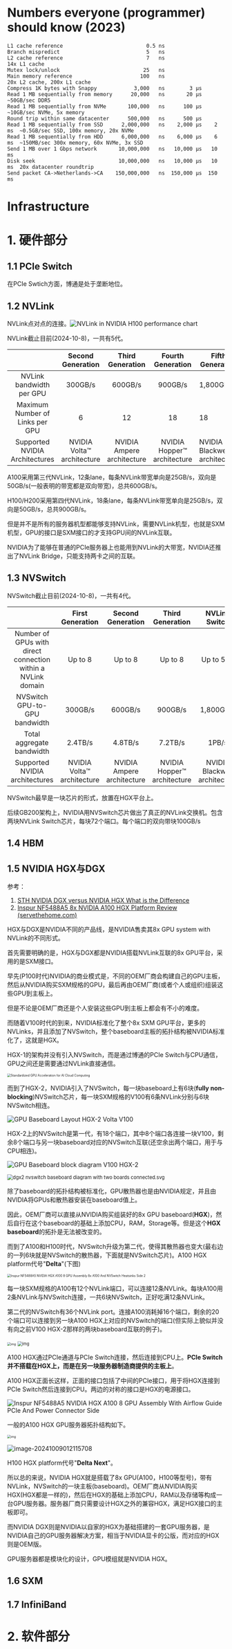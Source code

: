 

# Numbers everyone (programmer) should know (2023)

```
L1 cache reference                           0.5 ns
Branch mispredict                            5   ns
L2 cache reference                           7   ns                      14x L1 cache
Mutex lock/unlock                           25   ns
Main memory reference                      100   ns                      20x L2 cache, 200x L1 cache
Compress 1K bytes with Snappy            3,000   ns        3 µs
Read 1 MB sequentially from memory      20,000   ns       20 µs          ~50GB/sec DDR5
Read 1 MB sequentially from NVMe       100,000   ns      100 µs          ~10GB/sec NVMe, 5x memory
Round trip within same datacenter      500,000   ns      500 µs
Read 1 MB sequentially from SSD      2,000,000   ns    2,000 µs    2 ms  ~0.5GB/sec SSD, 100x memory, 20x NVMe
Read 1 MB sequentially from HDD      6,000,000   ns    6,000 µs    6 ms  ~150MB/sec 300x memory, 60x NVMe, 3x SSD
Send 1 MB over 1 Gbps network       10,000,000   ns   10,000 µs   10 ms
Disk seek                           10,000,000   ns   10,000 µs   10 ms  20x datacenter roundtrip
Send packet CA->Netherlands->CA    150,000,000   ns  150,000 µs  150 ms
```



# Infrastructure



# 1. 硬件部分

## 1.1 PCIe Switch

在PCIe Swtich方面，博通是处于垄断地位。

## 1.2 NVLink

NVLink点对点的连接。![NVLink in NVIDIA H100 performance chart](assets/hopper-grace-gtc24-charts-aggregate-bandwith-nvlink-at-scale.svg)

NVLink截止目前(2024-10-8)，一共有5代。

|                                 |     Second Generation      |      Third Generation      |      Fourth Generation      | Fifth Generation              |
| :-----------------------------: | :------------------------: | :------------------------: | :-------------------------: | ----------------------------- |
|    NVLink bandwidth per GPU     |          300GB/s           |          600GB/s           |           900GB/s           | 1,800GB/s                     |
| Maximum Number of Links per GPU |             6              |             12             |             18              | 18                            |
| Supported NVIDIA Architectures  | NVIDIA Volta™ architecture | NVIDIA Ampere architecture | NVIDIA Hopper™ architecture | NVIDIA Blackwell architecture |

A100采用第三代NVLink，12条lane，每条NVLink带宽单向是25GB/s，双向是50GB/s(一般表明的带宽都是双向带宽)，总共600GB/s。

H100/H200采用第四代NVLink，18条lane，每条NVLink带宽单向是25GB/s，双向是50GB/s，总共900GB/s。



但是并不是所有的服务器机型都能够支持NVLink，需要NVLink机型，也就是SXM机型，GPU的接口是SXM接口的才支持GPU间的NVLink互联。

NVIDIA为了能够在普通的PCIe服务器上也能用到NVLink的大带宽，NVIDIA还推出了NVLink Bridge，只能支持两卡之间的互联。

## 1.3 NVSwitch

NVSwitch截止目前(2024-10-8)，一共有4代。

|                                                              |      First Generation      |     Second Generation      |      Third Generation       |         NVLink Switch         |
| :----------------------------------------------------------: | :------------------------: | :------------------------: | :-------------------------: | :---------------------------: |
| Number of GPUs with direct connection within a NVLink domain |          Up to 8           |          Up to 8           |           Up to 8           |           Up to 576           |
|                NVSwitch GPU-to-GPU bandwidth                 |          300GB/s           |          600GB/s           |           900GB/s           |           1,800GB/s           |
|                  Total aggregate bandwidth                   |          2.4TB/s           |          4.8TB/s           |           7.2TB/s           |             1PB/s             |
|                Supported NVIDIA architectures                | NVIDIA Volta™ architecture | NVIDIA Ampere architecture | NVIDIA Hopper™ architecture | NVIDIA Blackwell architecture |



NVSwitch最早是一块芯片的形式，放置在HGX平台上。

后续GB200架构上，NVIDIA用NVSwitch芯片做出了真正的NVLink交换机。包含两块NVLink Switch芯片，每块72个端口。每个端口的双向带块100GB/s



## 1.4 HBM

## 1.5 NVIDIA HGX与DGX

参考：

1. [STH NVIDIA DGX versus NVIDIA HGX What is the Difference](https://www.servethehome.com/nvidia-dgx-versus-nvidia-hgx-what-is-the-difference/)
2. [Inspur NF5488A5 8x NVIDIA A100 HGX Platform Review (servethehome.com)](https://www.servethehome.com/inspur-nf5488a5-8x-nvidia-a100-hgx-platform-review-amd-epyc/)

HGX与DGX是NVIDIA不同的产品线，是NVIDIA售卖其8x GPU system with NVLink的不同形式。

首先需要明确的是，HGX与DGX都是NVIDIA搭载NVLink互联的8x GPU平台，采用的是SXM接口。



早先(P100时代)NVIDIA的商业模式是，不同的OEM厂商会构建自己的GPU主板，然后从NVIDIA购买SXM规格的GPU，最后再由OEM厂商(或者个人或组织)组装这些GPU到主板上。

但是不论是OEM厂商还是个人安装这些GPU到主板上都会有不小的难度。



而随着V100时代的到来，NVIDIA标准化了整个8x SXM GPU平台，更多的NVLinks，并且添加了NVSwitch，整个baseboard主板的拓扑结构被NVIDIA标准化了，这就是HGX。



HGX-1的架构并没有引入NVSwitch，而是通过博通的PCIe Switch与CPU通信，GPU之间还是需要通过NVLink直接通信。

<img src="assets/data-center-hgx-volta-whitepaper-graphic-843-ud.png" alt="Standardized GPU Acceleration for AI Cloud Computing" style="zoom:50%;" />

而到了HGX-2，NVIDIA引入了NVSwitch，每一块baseboard上有6块(**fully non-blocking**)NVSwitch芯片，每一块SXM规格的V100有6条NVLink分别与6块NVSwitch相连。

![GPU Baseboard Layout HGX-2 Volta V100](assets/pasted-image-0-24.png)

HGX-2上的NVSwitch是第一代，有18个端口，其中8个端口各连接一块V100，剩余8个端口与另一块baseboard对应的NVSwitch互联(还空余出两个端口，用于与CPU相连)。

![GPU Baseboard block diagram V100 HGX-2](assets/pasted-image-0-23-625x229.png)

<img src="assets/800px-dgx2_nvswitch_baseboard_diagram_with_two_boards_connected.svg.png" alt="dgx2 nvswitch baseboard diagram with two boards connected.svg" style="zoom:80%;" />

除了baseboard的拓扑结构被标准化，GPU散热器也是由NVIDIA规定，并且由NVIDIA将GPUs和散热器安装在baseboard值上。



因此，OEM厂商可以直接从NVIDIA购买组装好的8x GPU baseboard(**HGX**)，然后自行在这个baseboard的基础上添加CPU，RAM，Storage等。但是这个**HGX baseboard**的拓扑是无法被改变的。



而到了A100和H100时代，NVSwitch升级为第二代，使得其散热器也变大(最右边的一列6块就是NVSwitch的散热器，下面就是NVSwitch芯片)。A100 HGX platform代号"**Delta**"(下图)

<img src="assets/Inspur-NF5488A5-NVIDIA-HGX-A100-8-GPU-Assembly-8x-A100-and-NVSwitch-Heatsinks-Side-2.jpg" alt="Inspur NF5488A5 NVIDIA HGX A100 8 GPU Assembly 8x A100 And NVSwitch Heatsinks Side 2" style="zoom:50%;" />

每一块SXM规格的A100有12个NVLink端口，可以连接12条NVLink。每块A100用2条NVLink与NVSwitch连接，一共6块NVSwitch，正好吃满12条NVLink。

第二代的NVSwitch有36个NVLink port。连接A100消耗掉16个端口，剩余的20个端口可以连接到另一块A100 HGX上对应的NVSwitch的端口(但实际上貌似并没有向之前V100 HGX-2那样的两块baseboard互联的例子)。



<img src="assets/kzOBzmJ0mUe4JTvOZTyLf9pWFiKdykeVbUUevjQ0F4WpWn4lKSLuAHw7sbKfE_EZyRn5hhUz-QVtJuKhAb7DSJ9DjGLkwN3l7EqMBqDKGT6oBrlOcYGCX3M5fyKA8o7ki3B_tC2H.png" alt="img" style="zoom:50%;" />

<img src="assets/1r-5p-yrS2RQh0mCXxHfwTiZ91Zks3rMuuNS8CnYcOi9nzKvyR92EG6Nr-YNvCjTupyM794SZM9xW1BuqFz-O-rnWTTGOQvKyW8m8KUmntFr-cJudPQgdHlS0RkVZTv8Blm16uuI.png" alt="img" style="zoom:67%;" />

A100 HGX通过PCIe通道与PCIe Switch连接，然后连接到CPU上。**PCIe Switch并不搭载在HGX上，而是在另一块服务器制造商提供的主板上**。

A100 HGX正面长这样，正面的接口包括了中间的PCIe接口，用于将HGX连接到PCIe Switch然后连接到CPU。两边的对称的接口是HGX的电源接口。

![Inspur NF5488A5 NVIDIA HGX A100 8 GPU Assembly With Airflow Guide PCIe And Power Connector Side](assets/Inspur-NF5488A5-NVIDIA-HGX-A100-8-GPU-Assembly-With-Airflow-Guide-PCIe-and-Power-Connector-Side.jpg)



一般的A100 HGX GPU服务器拓扑结构如下。

<img src="assets/hUbNYU9WFM9lMmtvzMfegUABzDRxCCbezpa1M4-6qQSj8cwS5QK7zVcGAO5bWTkPWKhUaepQaIo8oIMa9CrtyN2dZ6l3TYU8YbGPkmMg5Gh_XT_hJqABXwVWE6D5Qh4a2hNPVXD2.png" alt="img" style="zoom:50%;" />

![image-20241009012115708](assets/image-20241009012115708.png)



H100 HGX platform代号"**Delta  Next**"。



所以总的来说，NVIDIA HGX就是搭载了8x GPU(A100，H100等型号)，带有NVLink，NVSwitch的一块主板(baseboard)。OEM厂商从NVIDIA购买HGX(HGX都是一样的)，然后在HGX的基础上添加CPU，RAM以及存储等构成一台GPU服务器。服务器厂商只需要设计HGX之外的兼容HGX，满足HGX接口的主板即可。

而NVIDIA DGX则是NVIDIA以自家的HGX为基础搭建的一套GPU服务器，是NVIDIA自己的GPU服务器解决方案，相当于NVIDIA显卡的公版，而对应的HGX则是OEM版。



GPU服务器都是模块化的设计，GPU模组就是NVIDIA HGX。







## 1.6 SXM



## 1.7 InfiniBand



# 2. 软件部分





